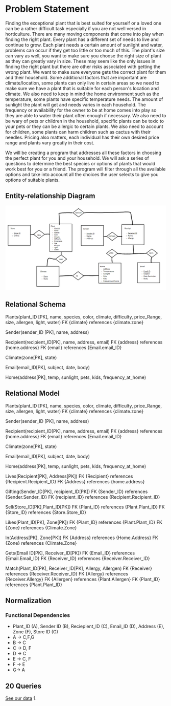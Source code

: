 # Problem Statement
Finding the exceptional plant that is best suited for yourself or a loved one can be a rather difficult task especially if you are not well versed in horticulture. There are many moving components that come into play when finding the right plant. Every plant has a different set of needs to live and continue to grow. Each plant needs a certain amount of sunlight and water, problems can occur if they get too little or too much of this. The plant's size can vary as well, you want to make sure you choose the right size of plant as they can greatly vary in size. These may seem like the only issues in finding the right plant but there are other risks associated with getting the wrong plant. We want to make sure everyone gets the correct plant for them and their household. Some additional factors that are important are climate/location, some plants can only live in certain areas so we need to make sure we have a plant that is suitable for each person's location and climate. We also need to keep in mind the home environment such as the temperature, some plants have specific temperature needs. The amount of sunlight the plant will get and needs varies in each household. The frequency or availability for the owner to be at home comes into play so they are able to water their plant often enough if necessary. We also need to be wary of pets or children in the household, specific plants can be toxic to your pets or they can be allergic to certain plants. We also need to account for children, some plants can harm children such as cactus with their needles. Pricing also matters, each individual has their own desired price range and plants vary greatly in their cost.

We will be creating a program that addresses all these factors in choosing the perfect plant for you and your household. We will ask a series of questions to determine the best species or options of plants that would work best for you or a friend. The program will filter through all the available options and take into account all the choices the user selects to give you options of suitable plants.

## Entity-relationship Diagram
![ER Diagram](ER_Diagram_P1.png)

## Relational Schema
Plants(plant_ID [PK], name, species, color, climate, difficulty, price_Range, size, allergen, light, water)
FK {climate} references {climate.zone} 

Sender(sender_ID [PK], name, address)

Recipient(recipient_ID[PK], name, address, email)
FK {address} references {home.address} 
FK {email} references {Email.email_ID} 

Climate(zone[PK], state) 

Email(email_ID[PK], subject, date, body) 

Home(address[PK], temp, sunlight, pets, kids, frequency_at_home)

## Relational Model 
Plants(plant_ID [PK], name, species, color, climate, difficulty, price_Range, size, allergen, light, water) 
FK {climate} references {climate.zone} 

Sender(sender_ID [PK], name, address) 

Recipient(recipient_ID[PK], name, address, email)
FK {address} references {home.address} 
FK {email} references {Email.email_ID}

Climate(zone[PK], state) 

Email(email_ID[PK], subject, date, body)

Home(address[PK], temp, sunlight, pets, kids, frequency_at_home) 

Lives(Recipient[PK], Address[PK])
FK {Recipient} references {Recipient.Recipient_ID} 
FK {Address} references {home.address} 

Gifting(Sender_ID[PK], recipient_ID[PK]) 
FK {Sender_ID} references {Sender.Sender_ID} 
FK {recipient_ID} references {Recipient.Recipient_ID} 

Sell(Store_ID[PK],Plant_ID[PK]) 
FK {Plant_ID} references {Plant.Plant_ID}
FK {Store_ID} references {Store.Store_ID}

Likes(Plant_ID[PK], Zone[PK]) 
FK {Plant_ID} references {Plant.Plant_ID}
FK {Zone} references {Climate.Zone} 

In(Address[PK], Zone[PK])
FK {Address} references {Home.Address}
FK {Zone} references {Climate.Zone}

Gets(Email ID[PK], Receiver_ID[PK])
FK {Email_ID} references {Email.Email_ID} 
FK {Receiver_ID} references {Receiver.Receiver_ID} 

Match(Plant_ID[PK], Receiver_ID[PK], Allergy, Allergen) 
FK {Receiver} references {Receiver.Receiver_ID} 
FK {Allergy} references {Receiver.Allergy} 
FK {Allergen} references {Plant.Allergen}
FK {Plant_ID} references {Plant.Plant_ID} 

## Normalization
### Functional Dependencies 
- Plant_ID (A),     Sender ID (B),    Reciepient_ID (C),   Email_ID (D),   Address (E),     Zone (F),   Store ID (G)
- A -> C,F,G
- B -> C 
- C -> D, F 
- D -> C 
- E -> C, F 
- F -> E
- G-> A
## 20 Queries 
[See our data](https://docs.google.com/spreadsheets/d/1ZVhi1Yec7Qh7uCQ5f82go3bJfFGRzCk8H_Jlh6xIpe4/edit?usp=sharing) 
1. 
